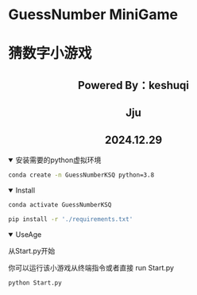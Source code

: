 # GuessNumber MiniGame  
# 猜数字小游戏

## <div align="center">Powered By：keshuqi</div>
## <div align="center">Jju</div>
## <div align="center">2024.12.29</div>

<details open>
<summary>安装需要的python虚拟环境</summary>

```bash
conda create -n GuessNumberKSQ python=3.8
```

</details>

<details open>
<summary>Install</summary>

```bash
conda activate GuessNumberKSQ

pip install -r './requirements.txt'
```

</details>

<details open>

从Start.py开始
<summary>UseAge</summary>
你可以运行该小游戏从终端指令或者直接     run Start.py

```bash
python Start.py
```
</details>
